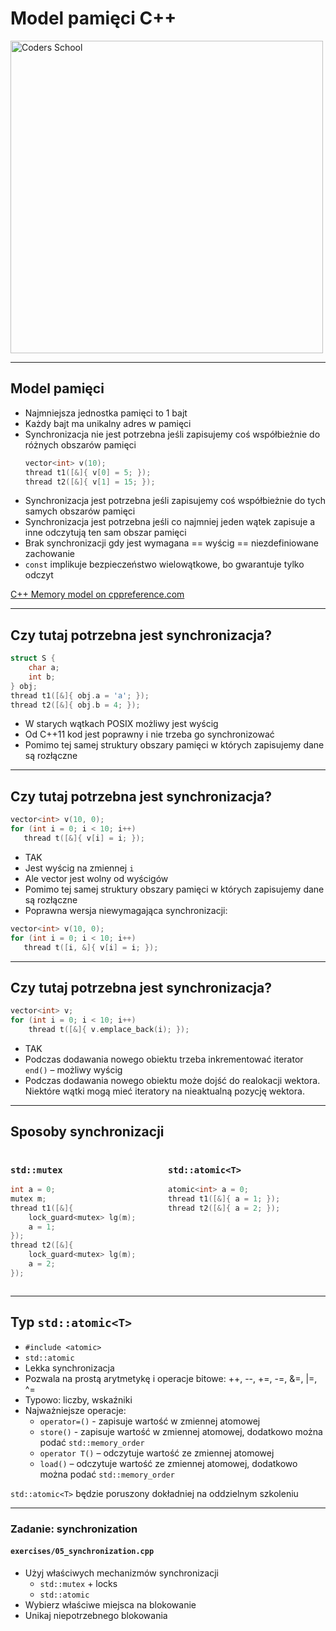 <!-- .slide: data-background="#111111" -->

# Model pamięci C++

<a href="https://coders.school">
    <img width="500" data-src="../coders_school_logo.png" alt="Coders School" class="plain">
</a>

___

## Model pamięci

* <!-- .element: class="fragment fade-in" --> Najmniejsza jednostka pamięci to 1 bajt
* <!-- .element: class="fragment fade-in" --> Każdy bajt ma unikalny adres w pamięci
* <!-- .element: class="fragment fade-in" --> Synchronizacja nie jest potrzebna jeśli zapisujemy coś współbieżnie do różnych obszarów pamięci

  ```cpp
  vector<int> v(10);
  thread t1([&]{ v[0] = 5; });
  thread t2([&]{ v[1] = 15; });
  ```

* <!-- .element: class="fragment fade-in" --> Synchronizacja jest potrzebna jeśli zapisujemy coś współbieżnie do tych samych obszarów pamięci
* <!-- .element: class="fragment fade-in" --> Synchronizacja jest potrzebna jeśli co najmniej jeden wątek zapisuje a inne odczytują ten sam obszar pamięci
* <!-- .element: class="fragment fade-in" --> Brak synchronizacji gdy jest wymagana == wyścig == niezdefiniowane zachowanie
* <!-- .element: class="fragment fade-in" --> <code>const</code> implikuje bezpieczeństwo wielowątkowe, bo gwarantuje tylko odczyt

[C++ Memory model on cppreference.com](https://en.cppreference.com/w/cpp/language/memory_model)
<!-- .element: class="fragment fade-in" -->

___

## Czy tutaj potrzebna jest synchronizacja?

```cpp
struct S {
    char a;
    int b;
} obj;
thread t1([&]{ obj.a = 'a'; });
thread t2([&]{ obj.b = 4; });
```

* <!-- .element: class="fragment fade-in" --> W starych wątkach POSIX możliwy jest wyścig
* <!-- .element: class="fragment fade-in" --> Od C++11 kod jest poprawny i nie trzeba go synchronizować
* <!-- .element: class="fragment fade-in" --> Pomimo tej samej struktury obszary pamięci w których zapisujemy dane są rozłączne

___

## Czy tutaj potrzebna jest synchronizacja?

```cpp
vector<int> v(10, 0);
for (int i = 0; i < 10; i++)
   thread t([&]{ v[i] = i; });
```

* <!-- .element: class="fragment fade-in" --> TAK
* <!-- .element: class="fragment fade-in" --> Jest wyścig na zmiennej <code>i</code>
* <!-- .element: class="fragment fade-in" --> Ale vector jest wolny od wyścigów
* <!-- .element: class="fragment fade-in" --> Pomimo tej samej struktury obszary pamięci w których zapisujemy dane są rozłączne
* <!-- .element: class="fragment fade-in" --> Poprawna wersja niewymagająca synchronizacji:

```cpp
vector<int> v(10, 0);
for (int i = 0; i < 10; i++)
   thread t([i, &]{ v[i] = i; });
```
<!-- .element: class="fragment fade-in" -->

___

## Czy tutaj potrzebna jest synchronizacja?

```cpp
vector<int> v;
for (int i = 0; i < 10; i++)
    thread t([&]{ v.emplace_back(i); });
```

* <!-- .element: class="fragment fade-in" --> TAK
* <!-- .element: class="fragment fade-in" --> Podczas dodawania nowego obiektu trzeba inkrementować iterator <code>end()</code> – możliwy wyścig
* <!-- .element: class="fragment fade-in" --> Podczas dodawania nowego obiektu może dojść do realokacji wektora. Niektóre wątki mogą mieć iteratory na nieaktualną pozycję wektora.

___

## Sposoby synchronizacji

<div style="display: flex">

<div class="fragment fade-in" style="width: 50%">

### `std::mutex`

```cpp
int a = 0;
mutex m;
thread t1([&]{
    lock_guard<mutex> lg(m);
    a = 1;
});
thread t2([&]{
    lock_guard<mutex> lg(m);
    a = 2;
});
```

</div>

<div class="fragment fade-in" style="width: 50%">

### `std::atomic<T>`

```cpp
atomic<int> a = 0;
thread t1([&]{ a = 1; });
thread t2([&]{ a = 2; });
```

</div>

</div>

___

## Typ `std::atomic<T>`

* <!-- .element: class="fragment fade-in" --> <code>#include &lt;atomic></code>
* <!-- .element: class="fragment fade-in" --> <code>std::atomic</code>
* <!-- .element: class="fragment fade-in" --> Lekka synchronizacja
* <!-- .element: class="fragment fade-in" --> Pozwala na prostą arytmetykę i operacje bitowe: ++, --, +=, -=, &=, |=, ^=
* <!-- .element: class="fragment fade-in" --> Typowo: liczby, wskaźniki
* <!-- .element: class="fragment fade-in" --> Najważniejsze operacje:
  * <code>operator=()</code> - zapisuje wartość w zmiennej atomowej
  * <code>store()</code> - zapisuje wartość w zmiennej atomowej, dodatkowo można podać <code>std::memory_order</code>
  * <code>operator T()</code> – odczytuje wartość ze zmiennej atomowej
  * <code>load()</code> – odczytuje wartość ze zmiennej atomowej, dodatkowo można podać <code>std::memory_order</code>

`std::atomic<T>` będzie poruszony dokładniej na oddzielnym szkoleniu
<!-- .element: class="fragment fade-in" -->

___

### Zadanie: synchronization

#### `exercises/05_synchronization.cpp`

* Użyj właściwych mechanizmów synchronizacji
  * `std::mutex` + locks
  * `std::atomic`
* Wybierz właściwe miejsca na blokowanie
* Unikaj niepotrzebnego blokowania
